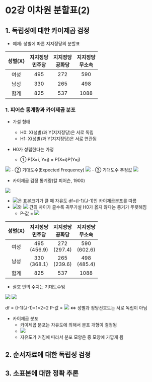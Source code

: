 # 02강 이차원 분할표(2)

## 1. 독립성에 대한 카이제곱 검정

- 예제: 성별에 따른 지지정당의 분할표

|성별(X)|지지정당<br>민주당|지지정당<br>공화당|지지정당<br>무소속|
|:-:|:-:|:-:|:-:|
|여성|495|272|590|
|남성|330|265|498|
|합계|825|537|1088|

### 1. 피어슨 통계량과 카이제곱 분포

- 가설 형태
  - H0: X(성별)과 Y(지지정당)은 서로 독립
  - H1: X(성별)과 Y(지지정당)은 서로 연관됨

- H0가 성립한다는 가정
  - ① P(X=i, Y=j) = P(X=i)P(Y=j)
<img src="https://latex.codecogs.com/svg.image?\Leftrightarrow\pi_{ij}=\pi_{i&plus;}\cdot\pi_{&plus;j}">
  - ② 기대도수(Expected Frequency)
<img src="https://latex.codecogs.com/svg.image?\mu_{ij}=n\pi_{ij}">  
  - ③ 기대도수 추정값
<img src="https://latex.codecogs.com/svg.image?\hat\mu_{ij}=n\hat{\pi_{i+}}\hat{\pi_{+j}}=n(\frac{n_{i+}}{n})(\frac{n_{+j}}{n})=\frac{n_{i+}\cdot n_{+j}}{n}">

- 카이제곱 검정 통계량(칼 피어슨, 1900)
<img src="https://latex.codecogs.com/svg.image?\chi^2=\sum_{all&space;cells}\frac{(n_{ij}-\hat{\mu_{ij}})^2}{\hat{\mu_{ij}}}">

- <img src="https://latex.codecogs.com/svg.image?\chi^2">은 표본크기가 클 때 자유도 df=(I-1)(J-1)인 카이제곱분포를 따름
- <img src="https://latex.codecogs.com/svg.image?\{n_ij\}">와 <img src="https://latex.codecogs.com/svg.image?\{\hat{\mu_ij\}}"> 간의 차이가 클수록 귀무가설 H0가 옳지 않다는 증거가 뚜렷해짐
  - P-값 = <img src="https://latex.codecogs.com/svg.image?P(\chi^2\geq\chi^2 observed)">

|성별(X)|지지정당<br>민주당|지지정당<br>공화당|지지정당<br>무소속|
|:-:|:-:|:-:|:-:|
|여성|495<br>(456.9)|272<br>(297.4)|590<br>(602.6)|
|남성|330<br>(368.1)|265<br>(239.6)|498<br>(485.4)|
|합계|825|537|1088|  

- 괄호 안의 수치는 기대도수임
<img src="https://latex.codecogs.com/svg.image?\hat{\mu_{11}}=2450\times\frac{495}{825}\times\frac{495}{1357}=456.9">

<img src="https://latex.codecogs.com/svg.image?\chi^2=\sum_{all&space;cells}\frac{(n_{ij}-\hat{\mu_{ij}})^2}{\hat{\mu_{ij}}}=12.57">

df = (I-1)(J-1)=1×2=2
P-값 = <img src="https://latex.codecogs.com/svg.image?P(\chi^2\geq12.57)=0.002">
⇔ 성별과 정당선호도는 서로 독립이 아님

- 카이제곱 분포
  - 카이제곱 분포는 자유도에 의해서 분포 개형이 결정됨
  - <img src="https://latex.codecogs.com/svg.image?\mu=df,\;\;\;\sigma=\sqrt{2df}">
  - 자유도가 커짐에 따라서 분포 모양은 종 모양에 가깝게 됨

## 2. 순서자료에 대한 독립성 검정

## 3. 소표본에 대한 정확 추론